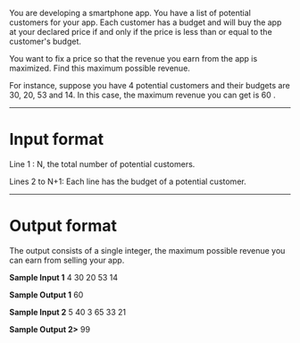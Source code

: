 You are developing a smartphone app. You have a list of potential customers for your app. Each customer has a budget and will buy the app at your declared price if and only if the price is less than or equal to the customer's budget.


You want to fix a price so that the revenue you earn from the app is maximized. Find this maximum possible revenue.


For instance, suppose you have 4 potential customers and their budgets are 30, 20, 53 and 14. In this case, the maximum revenue you can get is 60 .

<hr>
<h1>Input format</h1>
Line 1 : N, the total number of potential customers.

Lines 2 to N+1: Each line has the budget of a potential customer.

<hr>
<h1>Output format</h1>
The output consists of a single integer, the maximum possible revenue you can earn from selling your app.


<b>Sample Input 1</b>
4
30
20
53
14

<b>Sample Output 1</b>
60

<b>Sample Input 2</b>
5
40
3
65
33
21

<b>Sample Output 2></b>
99